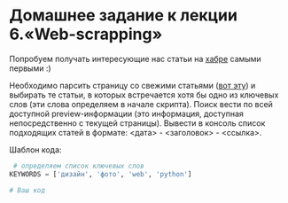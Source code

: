 # Домашнее задание к лекции 6.«Web-scrapping»
Попробуем получать интересующие нас статьи на [хабре](https://habr.com/ru/) самыми первыми :)

Необходимо парсить страницу со свежими статьями ([вот эту](https://habr.com/ru/all/)) и выбирать те статьи, в которых встречается хотя бы одно из ключевых слов (эти слова определяем в начале скрипта). Поиск вести по всей доступной preview-информации (это информация, доступная непосредственно с текущей страницы). Вывести в консоль список подходящих статей в формате: <дата> - <заголовок> - <ссылка>.

Шаблон кода:
```py
 # определяем список ключевых слов
KEYWORDS = ['дизайн', 'фото', 'web', 'python']

# Ваш код
